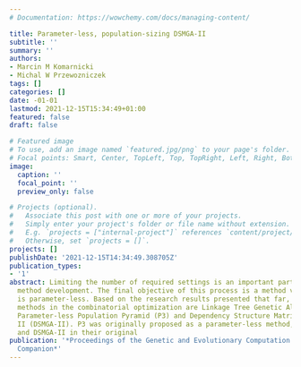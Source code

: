 ```yaml
---
# Documentation: https://wowchemy.com/docs/managing-content/

title: Parameter-less, population-sizing DSMGA-II
subtitle: ''
summary: ''
authors:
- Marcin M Komarnicki
- Michal W Przewozniczek
tags: []
categories: []
date: -01-01
lastmod: 2021-12-15T15:34:49+01:00
featured: false
draft: false

# Featured image
# To use, add an image named `featured.jpg/png` to your page's folder.
# Focal points: Smart, Center, TopLeft, Top, TopRight, Left, Right, BottomLeft, Bottom, BottomRight.
image:
  caption: ''
  focal_point: ''
  preview_only: false

# Projects (optional).
#   Associate this post with one or more of your projects.
#   Simply enter your project's folder or file name without extension.
#   E.g. `projects = ["internal-project"]` references `content/project/deep-learning/index.md`.
#   Otherwise, set `projects = []`.
projects: []
publishDate: '2021-12-15T14:34:49.308705Z'
publication_types:
- '1'
abstract: Limiting the number of required settings is an important part of any evolutionary
  method development. The final objective of this process is a method version that
  is parameter-less. Based on the research results presented that far, the leading
  methods in the combinatorial optimization are Linkage Tree Genetic Algorithm (LTGA),
  Parameter-less Population Pyramid (P3) and Dependency Structure Matrix Genetic Algorithm
  II (DSMGA-II). P3 was originally proposed as a parameter-less method, while LTGA
  and DSMGA-II in their original
publication: '*Proceedings of the Genetic and Evolutionary Computation Conference
  Companion*'
---
```

